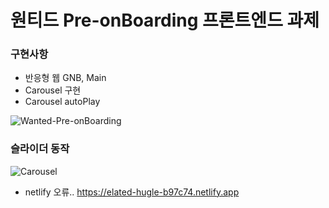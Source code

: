 
# 원티드 Pre-onBoarding 프론트엔드 과제

### 구현사항 
- 반응형 웹 GNB, Main
- Carousel 구현
- Carousel autoPlay 

![Wanted-Pre-onBoarding](https://user-images.githubusercontent.com/77766718/150099155-bb2c7ae1-9cc2-4a8f-936b-c736c805872a.gif)

### 슬라이더 동작 
![Carousel](https://user-images.githubusercontent.com/77766718/150103427-4e3d6d71-70bd-4d3b-8fc3-0dd33929ce6e.gif)


- netlify 오류..
https://elated-hugle-b97c74.netlify.app
